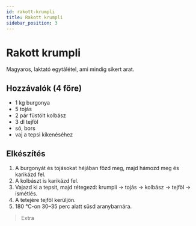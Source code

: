 ```yaml
---
id: rakott-krumpli
title: Rakott krumpli
sidebar_position: 3
---
```


# Rakott krumpli

Magyaros, laktató egytálétel, ami mindig sikert arat.

## Hozzávalók (4 főre)

- 1 kg burgonya
- 5 tojás
- 2 pár füstölt kolbász
- 3 dl tejföl
- só, bors
- vaj a tepsi kikenéséhez

## Elkészítés

1. A burgonyát és tojásokat héjában főzd meg, majd hámozd meg és karikázd fel.
2. A kolbászt is karikázd fel.
3. Vajazd ki a tepsit, majd rétegezd: krumpli → tojás → kolbász → tejföl → ismétlés.
4. A tetejére tejföl kerüljön.
5. 180 °C-on 30–35 perc alatt süsd aranybarnára.

> Extra
